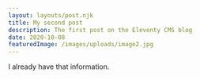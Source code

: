 ```yaml
---
layout: layouts/post.njk
title: My second post
description: The first post on the Eleventy CMS blog
date: 2020-10-08
featuredImage: /images/uploads/image2.jpg
---
```


I already have that information.